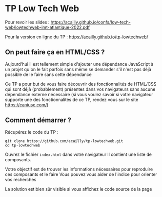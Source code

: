 # TP Low Tech Web

Pour revoir les slides : https://acailly.github.io/confs/low-tech-web/lowtechweb-imt-atlantique-2022.pdf

Pour la version en ligne du TP : https://acailly.github.io/tp-lowtechweb/

## On peut faire ça en HTML/CSS ?

Aujourd'hui il est tellement simple d'ajouter une dépendance JavaScript à un projet qu'on le fait parfois sans même se demander s'il n'est pas déjà possible de le faire sans cette dépendance

Ce TP a pour but de vous faire découvrir des fonctionnalités de HTML/CSS qui sont déjà (probablement) présentes dans vos navigateurs sans aucune dépendance externe nécessaire
(si vous voulez savoir si votre navigateur supporte une des fonctionnalités de ce TP, rendez vous sur le site https://caniuse.com/)

## Comment démarrer ?

Récupérez le code du TP :

```
git clone https://github.com/acailly/tp-lowtechweb.git
cd tp-lowtechweb
```

Ouvrez le fichier `index.html` dans votre navigateur
Il contient une liste de composants.

Votre objectif est de trouver les informations nécessaires pour reproduire ces composants et le faire
Vous pouvez vous aider de l'indice pour orienter vos recherches

La solution est bien sûr visible si vous affichez le code source de la page
